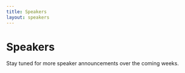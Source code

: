 ```yaml
---
title: Speakers
layout: speakers
---
```


# Speakers

Stay tuned for more speaker announcements over the coming weeks. 
